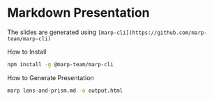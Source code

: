 # Markdown Presentation

The slides are generated using `[marp-cli](https://github.com/marp-team/marp-cli)`

How to Install

```bash
npm install -g @marp-team/marp-cli
```

How to Generate Presentation

```bash
marp lens-and-prism.md -o output.html
```